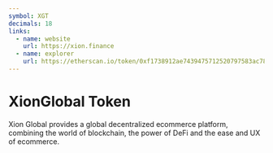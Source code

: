 ```yaml
---
symbol: XGT
decimals: 18
links:
  - name: website
    url: https://xion.finance
  - name: explorer
    url: https://etherscan.io/token/0xf1738912ae7439475712520797583ac784ea9033
---
```


# XionGlobal Token

Xion Global provides a global decentralized ecommerce platform, combining the world of blockchain, the power of DeFi and the ease and UX of ecommerce.
